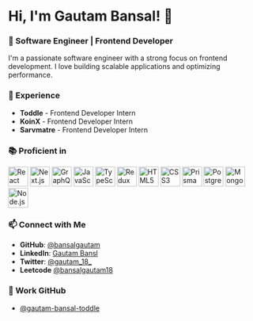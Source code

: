 # Hi, I'm Gautam Bansal! 👋

### 🚀 Software Engineer | Frontend Developer

I'm a passionate software engineer with a strong focus on frontend development. I love building scalable applications and optimizing performance.

### 💼 Experience
- **Toddle** - Frontend Developer Intern
- **KoinX** - Frontend Developer Intern
- **Sarvmatre** - Frontend Developer Intern

### 📚 Proficient in

<p align="left">
  <img src="https://cdn.jsdelivr.net/gh/devicons/devicon/icons/react/react-original.svg" alt="React" width="40" height="40"/>
  <img src="https://cdn.jsdelivr.net/gh/devicons/devicon/icons/nextjs/nextjs-original.svg" alt="Next.js" width="40" height="40"/>
  <img src="https://cdn.jsdelivr.net/gh/devicons/devicon/icons/graphql/graphql-plain.svg" alt="GraphQL" width="40" height="40"/>
  <img src="https://cdn.jsdelivr.net/gh/devicons/devicon/icons/javascript/javascript-original.svg" alt="JavaScript" width="40" height="40"/>
  <img src="https://cdn.jsdelivr.net/gh/devicons/devicon/icons/typescript/typescript-original.svg" alt="TypeScript" width="40" height="40"/>
  <img src="https://cdn.jsdelivr.net/gh/devicons/devicon/icons/redux/redux-original.svg" alt="Redux" width="40" height="40"/>
  <img src="https://cdn.jsdelivr.net/gh/devicons/devicon/icons/html5/html5-original.svg" alt="HTML5" width="40" height="40"/>
  <img src="https://cdn.jsdelivr.net/gh/devicons/devicon/icons/css3/css3-original.svg" alt="CSS3" width="40" height="40"/>
  <img src="https://cdn.jsdelivr.net/gh/devicons/devicon/icons/prisma/prisma-original.svg" alt="Prisma" width="40" height="40"/>
  <img src="https://cdn.jsdelivr.net/gh/devicons/devicon/icons/postgresql/postgresql-original.svg" alt="PostgreSQL" width="40" height="40"/>
  <img src="https://cdn.jsdelivr.net/gh/devicons/devicon/icons/mongodb/mongodb-original.svg" alt="MongoDB" width="40" height="40"/>
  <img src="https://cdn.jsdelivr.net/gh/devicons/devicon/icons/nodejs/nodejs-original.svg" alt="Node.js" width="40" height="40"/>
</p>

### 📫 Connect with Me
- **GitHub**: [@bansalgautam](https://github.com/bansalgautam)
- **LinkedIn**: [Gautam Bansl](https://www.linkedin.com/in/gautambansal1803/)
- **Twitter**: [@gautam_18_](https://x.com/gautam_18_)
- **Leetcode** [@bansalgautam18](https://leetcode.com/u/bansalgautam18/)

### 💼 Work GitHub
- [@gautam-bansal-toddle](https://github.com/gautam-bansal-toddle)


